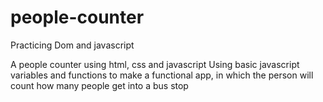 # people-counter
Practicing Dom and javascript

A people counter using html, css and javascript
Using basic javascript variables and functions to make a functional app, in which the person will count how many people get into a bus stop